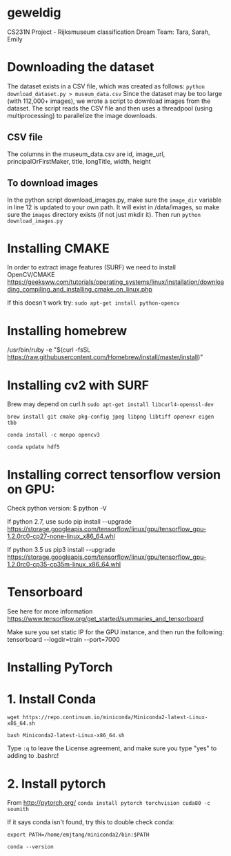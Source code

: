 # geweldig
CS231N Project - Rijksmuseum classification
Dream Team: Tara, Sarah, Emily

# Downloading the dataset
The dataset exists in a CSV file, which was created as follows:
`python download_dataset.py > museum_data.csv`
Since the dataset may be too large (with 112,000+ images), we wrote a script to download images from the dataset.
The script reads the CSV file and then uses a threadpool (using multiprocessing) to parallelize the image downloads. 

## CSV file
The columns in the museum_data.csv are
id, image_url, principalOrFirstMaker, title, longTitle, width, height

## To download images
In the python script download_images.py, make sure the `image_dir` variable in line 12 is updated to your own path. 
It will exist in /data/images, so make sure the `images` directory exists (if not just mkdir it). 
Then run `python download_images.py`

# Installing CMAKE
In order to extract image features (SURF) we need to install OpenCV/CMAKE
https://geeksww.com/tutorials/operating_systems/linux/installation/downloading_compiling_and_installing_cmake_on_linux.php

If this doesn't work try:
`sudo apt-get install python-opencv`
# Installing homebrew
/usr/bin/ruby -e "$(curl -fsSL https://raw.githubusercontent.com/Homebrew/install/master/install)"

# Installing cv2 with SURF
Brew may depend on curl.h
`sudo apt-get install libcurl4-openssl-dev`

`brew install git cmake pkg-config jpeg libpng libtiff openexr eigen tbb`

`conda install -c menpo opencv3`

`conda update hdf5`

# Installing correct tensorflow version on GPU:
Check python version: 
$ python -V

If python 2.7, use
sudo pip install --upgrade https://storage.googleapis.com/tensorflow/linux/gpu/tensorflow_gpu-1.2.0rc0-cp27-none-linux_x86_64.whl

If python 3.5 us
pip3 install --upgrade https://storage.googleapis.com/tensorflow/linux/gpu/tensorflow_gpu-1.2.0rc0-cp35-cp35m-linux_x86_64.whl

# Tensorboard

See here for more information https://www.tensorflow.org/get_started/summaries_and_tensorboard

Make sure you set static IP for the GPU instance, and then run the following:
tensorboard --logdir=train --port=7000

# Installing PyTorch

# 1. Install Conda
`wget https://repo.continuum.io/miniconda/Miniconda2-latest-Linux-x86_64.sh`

`bash Miniconda2-latest-Linux-x86_64.sh`

Type `:q` to leave the License agreement, and make sure you type "yes" to adding to .bashrc!

# 2. Install pytorch
From http://pytorch.org/
`conda install pytorch torchvision cuda80 -c soumith`

If it says conda isn't found, try this to double check conda:

`export PATH=/home/emjtang/miniconda2/bin:$PATH`

`conda --version` 



